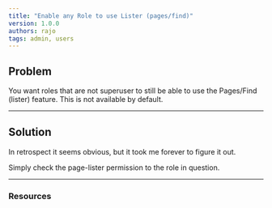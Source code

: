 ```yaml
---
title: "Enable any Role to use Lister (pages/find)"
version: 1.0.0
authors: rajo
tags: admin, users
---
```


## Problem

You want roles that are not superuser to still be able to use the Pages/Find (lister) feature. This is not available by default.

---

## Solution

In retrospect it seems obvious, but it took me forever to figure it out.

Simply check the page-lister permission to the role in question.

---

### Resources

